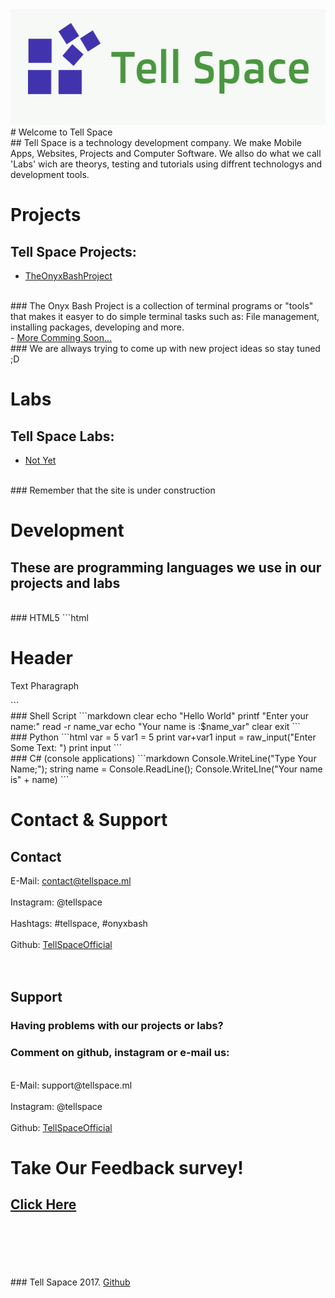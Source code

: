 <link rel="shortcut icon" type="image/png" href="Tell-Space-Logo-2.png">
<img src="Tell-Space-Logo-1.png" width="523px" height="185px">
# Welcome to Tell Space
<br>
## Tell Space is a technology development company. We make Mobile Apps, Websites, Projects and Computer Software. We allso do what we call 'Labs' wich are theorys, testing and tutorials using diffrent technologys and development tools.
<br>

# Projects
## Tell Space Projects:
- <a href="http://onyxbash.ml"> TheOnyxBashProject </a>
<br>
### The Onyx Bash Project is a collection of terminal programs or "tools" that makes it easyer to do simple terminal tasks such as: File management, installing packages, developing and more.
<br>
- <a href="#"> More Comming Soon... </a>
<br>
### We are allways trying to come up with new project ideas so stay tuned ;D
<br>

# Labs
## Tell Space Labs:
- <a href="#"> Not Yet </a>
<br>
### Remember that the site is under construction
<br>

# Development
## These are programming languages we use in our projects and labs
<br>
### HTML5
```html
<!DOCTYPE html>
<html>

  <head>
      <title> Website </title>
      <link rel="stylesheet" type="text/css" href="style.css">
      <script> 
      aler("Website pop up!");
      </script>
  
  </head>
  
  <body>
    <h1> Header </h1>
    <p> Text Pharagraph </p>
  
  </body>

</html>
```
<br>
### Shell Script
```markdown
clear
echo "Hello World"
printf "Enter your name:"
read -r name_var
echo "Your name is :$name_var"
clear
exit
```
<br>
### Python
```html
var = 5
var1 = 5
print var+var1
input = raw_input("Enter Some Text: ")
print input
```
<br>
### C# (console applications)
```markdown
Console.WriteLine("Type Your Name;");
string name = Console.ReadLine();
Console.WriteLIne("Your name is" + name)
```
<br>

# Contact & Support
## Contact
E-Mail: contact@tellspace.ml
<br>
<br>
Instagram: @tellspace
<br>
<br>
Hashtags: #tellspace, #onyxbash
<br>
<br>
Github: <a href="https://github.com/TellSpaceOfficial"> TellSpaceOfficial </a>
<br>
<br>
<br>
## Support
### Having problems with our projects or labs?
### Comment on github, instagram or e-mail us:
<br>
E-Mail: support@tellspace.ml
<br>
<br>
Instagram: @tellspace
<br>
<br>
Github: <a href="https://github.com/TellSpaceOfficial"> TellSpaceOfficial </a>
<br>

# Take Our Feedback survey!
## <a href="https://tellspaceofficial.github.io/TellSpaceFeedback/"> Click Here </a>
<br>
<br>
<br>
<br>
<br>
### Tell Sapace 2017. <a href="https://github.com/TellSpaceOfficial"> Github </a>
<br>
